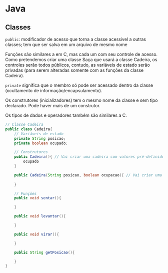 # Java
## Classes
```public```: modificador de acesso que torna a classe acessível a outras classes; tem que ser salva em um arquivo de mesmo nome

Funções são similares a em C, mas cada um com seu controle de acesso. Como pretendemos criar uma classe Saça que usará a classe Cadeira, os controles serão todos públicos, contudo, as variáveis de estado serão privadas (para serem alteradas somente com as funções da classe Cadeira).

```private``` significa que o membro só pode ser acessado dentro da classe (ocultamento de informação/encapsulamento).

Os construtores (inicializadores) tem o mesmo nome da classe e sem tipo declarado. Pode haver mais de um construtor.

Os tipos de dados e operadores também são similares a C.

```java
// Classe Cadeira
public class Cadeira{
    // Variáveis de estado
    private String posicao;
    private boolean ocupado;

    // Construtores
    public Cadeira(){ // Vai criar uma cadeira com valores pré-definidos
        ocupado
    }

    public Cadeira(String posicao, boolean ocupacao){ // Vai criar uma cadeira de acordo com os parâmetros passados
        
    }

    // Funções
    public void sentar(){

    }

    public void levantar(){

    }

    public void virar(){

    }

    public String getPosicao(){

    }
}
```